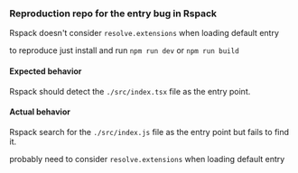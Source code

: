 ### Reproduction repo for the entry bug in Rspack

Rspack doesn't consider `resolve.extensions` when loading default entry

to reproduce just install and run `npm run dev` or `npm run build`

#### Expected behavior
Rspack should detect the `./src/index.tsx` file as the entry point.

#### Actual behavior
Rspack search for the `./src/index.js` file as the entry point but fails to find it.

probably need to consider `resolve.extensions` when loading default entry
